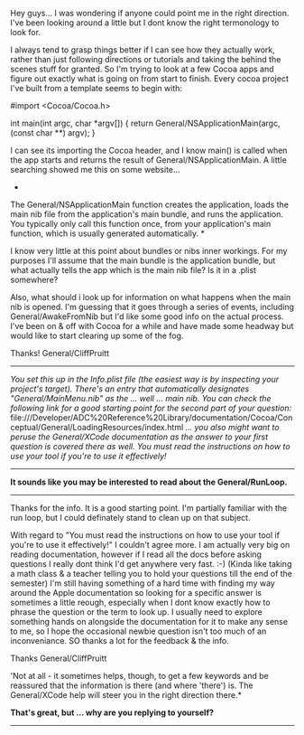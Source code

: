 

Hey guys... I was wondering if anyone could point me in the right direction.  I've been looking around a little but I dont know the right termonology to look for.

I always tend to grasp things better if I can see how they actually work, rather than just following directions or tutorials and taking the behind the scenes stuff for granted.  So I'm trying to look at a few Cocoa apps and figure out exactly what is going on from start to finish.  Every cocoa project I've built from a template seems to begin with:

    
#import <Cocoa/Cocoa.h>

int main(int argc, char *argv[])
{
    return General/NSApplicationMain(argc,  (const char **) argv);
}


I can see its importing the Cocoa header, and I know main() is called when the app starts and returns the result of General/NSApplicationMain.  A little searching showed me this on some website...

*
The General/NSApplicationMain function creates the application, loads the main nib file from the application's main bundle, and runs the application. You typically only call this function once, from your application's main function, which is usually generated automatically.
*

I know very little at this point about bundles or nibs inner workings.  For my purposes I'll assume that the main bundle is the application bundle, but what actually tells the app which is the main nib file?  Is it in a .plist somewhere?

Also, what should i look up for information on what happens when the main nib is opened.  I'm guessing that it goes through a series of events, including General/AwakeFromNib but I'd like some good info on the actual process.  I've been on & off with Cocoa for a while and have made some headway but would like to start clearing up some of the fog.

Thanks!
General/CliffPruitt

----

*You set this up in the Info.plist file (the easiest way is by inspecting your project's target). There's an entry that automatically designates "General/MainMenu.nib" as the ... well ... main nib. You can check the following link for a good starting point for the second part of your question:* file:///Developer/ADC%20Reference%20Library/documentation/Cocoa/Conceptual/General/LoadingResources/index.html *... you also might want to peruse the General/XCode documentation as the answer to your first question is covered there as well. You must read the instructions on how to use your tool if you're to use it effectively!*

----

**It sounds like you may be interested to read about the General/RunLoop.**

----

Thanks for the info.  It is a good starting point.  I'm partially familiar with the run loop, but I could definately stand to clean up on that subject.

With regard to "You must read the instructions on how to use your tool if you're to use it effectively!" I couldn't agree more.  I am actually very big on reading documentation, however if I read all the docs before asking questions I really dont think I'd get anywhere very fast. :-)  (Kinda like taking a math class & a teacher telling you to hold your questions till the end of the semester)  I'm still having something of a hard time with finding my way around the Apple documentation so looking for a specific answer is sometimes a little reough, especially when I dont know exactly how to phrase the question or the term to look up.  I usually need to explore something hands on alongside the documentation for it to make any sense to me, so I hope the occasional newbie question isn't too much of an inconveniance.  SO thanks a lot for the feedback & the info.

Thanks
General/CliffPruitt

'Not at all - it sometimes helps, though, to get a few keywords and be reassured that the information is there (and where 'there') is. The General/XCode help will steer you in the right direction there.*

**That's great, but ... why are you replying to yourself?**

----